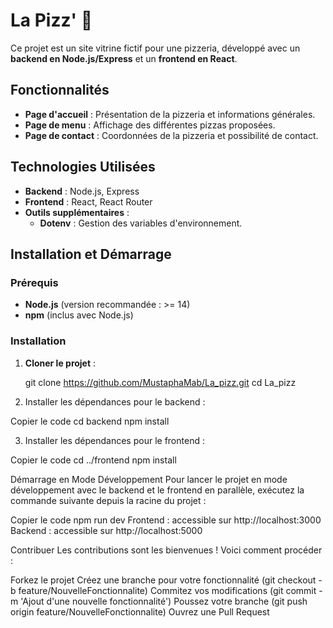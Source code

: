 # La Pizz' 🍕

Ce projet est un site vitrine fictif pour une pizzeria, développé avec un **backend en Node.js/Express** et un **frontend en React**.

## Fonctionnalités

- **Page d'accueil** : Présentation de la pizzeria et informations générales.
- **Page de menu** : Affichage des différentes pizzas proposées.
- **Page de contact** : Coordonnées de la pizzeria et possibilité de contact.

## Technologies Utilisées

- **Backend** : Node.js, Express
- **Frontend** : React, React Router
- **Outils supplémentaires** :
  - **Dotenv** : Gestion des variables d'environnement.

## Installation et Démarrage

### Prérequis

- **Node.js** (version recommandée : >= 14)
- **npm** (inclus avec Node.js)

### Installation

1. **Cloner le projet** :
   
   git clone https://github.com/MustaphaMab/La_pizz.git
   cd La_pizz
   
2. Installer les dépendances pour le backend :

Copier le code
cd backend
npm install

3. Installer les dépendances pour le frontend :

Copier le code
cd ../frontend
npm install

Démarrage en Mode Développement
Pour lancer le projet en mode développement avec le backend et le frontend en parallèle, exécutez la commande suivante depuis la racine du projet :

Copier le code
npm run dev
Frontend : accessible sur http://localhost:3000
Backend : accessible sur http://localhost:5000

Contribuer
Les contributions sont les bienvenues ! Voici comment procéder :

Forkez le projet
Créez une branche pour votre fonctionnalité (git checkout -b feature/NouvelleFonctionnalite)
Commitez vos modifications (git commit -m 'Ajout d'une nouvelle fonctionnalité')
Poussez votre branche (git push origin feature/NouvelleFonctionnalite)
Ouvrez une Pull Request

